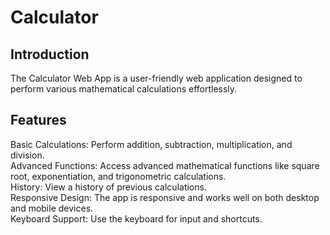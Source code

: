 # Calculator

## Introduction
The Calculator Web App is a user-friendly web application designed to perform various mathematical calculations effortlessly.

## Features
Basic Calculations: Perform addition, subtraction, multiplication, and division.    
Advanced Functions: Access advanced mathematical functions like square root, exponentiation, and trigonometric calculations.     
History: View a history of previous calculations.    
Responsive Design: The app is responsive and works well on both desktop and mobile devices.    
Keyboard Support: Use the keyboard for input and shortcuts.
